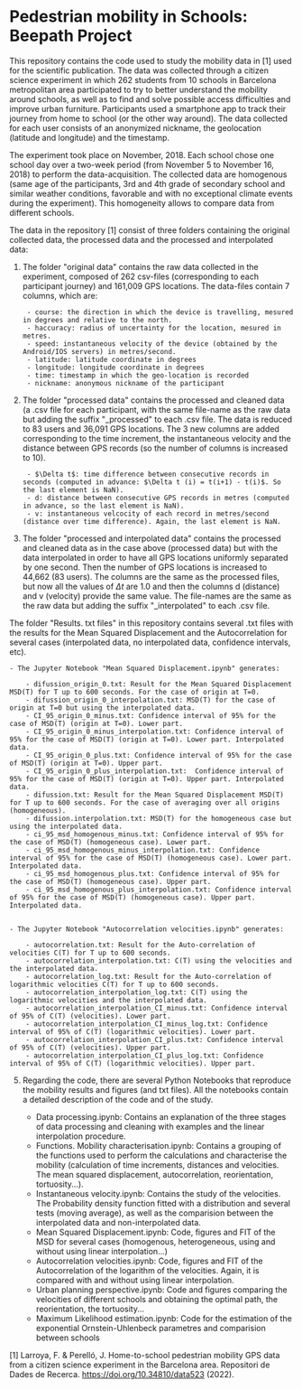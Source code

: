 # Pedestrian mobility in Schools: Beepath Project

This repository contains the code used to study the mobility data in [1] used for the scientific publication. The data was collected through a citizen science experiment in which 262 students from 10 schools in Barcelona metropolitan area participated to try to better understand the mobility around schools, as well as to find and solve possible access difficulties and improve urban furniture. Participants used a smartphone app to track their journey from home to school (or the other way around). The data collected for each user consists of an anonymized nickname, the geolocation (latitude and longitude) and the timestamp. 

The experiment took place on November, 2018. Each school chose one school day over a two-week period (from November 5 to November 16, 2018) to perform the data-acquisition. The collected data are homogenous (same age of the participants, 3rd and 4th grade of secondary school and similar weather conditions, favorable and with no exceptional climate events during the experiment). This homogeneity allows to compare data from different schools.

The data in the repository [1] consist of three folders containing the original collected data, the processed data and the processed and interpolated data:

1. The folder "original data" contains the raw data collected in the experiment, composed of 262 csv-files (corresponding to each participant journey) and 161,009 GPS locations. The data-files contain 7 columns, which are:

        - course: the direction in which the device is travelling, mesured in degrees and relative to the north.
        - haccuracy: radius of uncertainty for the location, mesured in metres.
        - speed: instantaneous velocity of the device (obtained by the Android/IOS servers) in metres/second.
        - latitude: latitude coordinate in degrees
        - longitude: longitude coordinate in degrees
        - time: timestamp in which the geo-location is recorded
        - nickname: anonymous nickname of the participant


2. The folder "processed data" contains the processed and cleaned data (a .csv file for each participant, with the same file-name as the raw data but adding the suffix "_processed" to each .csv file. The data is reduced to 83 users and 36,091 GPS locations. The 3 new columns are added corresponding to the time increment,       the instantaneous velocity and the distance between GPS records (so the number of columns is increased to 10).

        - $\Delta t$: time difference between consecutive records in seconds (computed in advance: $\Delta t (i) = t(i+1) - t(i)$. So the last element is NaN).
        - d: distance between consecutive GPS records in metres (computed in advance, so the last element is NaN).
        - v: instantaneous velcocity of each record in metres/second (distance over time difference). Again, the last element is NaN.


3. The folder "processed and interpolated data" contains the processed and cleaned data as in the case above (processed data) but with the data interpolated in order to have all GPS locations uniformly separated by one second. Then the number of GPS locations is increased to 44,662 (83 users). The columns are the same         as the processed files, but now all the values of $\Delta t$ are 1.0 and then the columns d (distance) and v (velocity) provide the same value. The file-names          are the same as the raw data but adding the suffix "_interpolated" to each .csv file.



The folder "Results. txt files" in this repository contains several .txt files with the results for the Mean Squared Displacement and the Autocorrelation for several cases (interpolated data, no interpolated data, confidence intervals, etc).

    - The Jupyter Notebook "Mean Squared Displacement.ipynb" generates: 
        
        - difussion_origin_0.txt: Result for the Mean Squared Displacement MSD(T) for T up to 600 seconds. For the case of origin at T=0.
        - difussion_origin_0_interpolation.txt: MSD(T) for the case of origin at T=0 but using the interpolated data.
        - CI_95_origin_0_minus.txt: Confidence interval of 95% for the case of MSD(T) (origin at T=0). Lower part.
        - CI_95_origin_0_minus_interpolation.txt: Confidence interval of 95% for the case of MSD(T) (origin at T=0). Lower part. Interpolated data.
        - CI_95_origin_0_plus.txt: Confidence interval of 95% for the case of MSD(T) (origin at T=0). Upper part.
        - CI_95_origin_0_plus_interpolation.txt:  Confidence interval of 95% for the case of MSD(T) (origin at T=0). Upper part. Interpolated data.
        - difussion.txt: Result for the Mean Squared Displacement MSD(T) for T up to 600 seconds. For the case of averaging over all origins (homogeneous).
        - difussion.interpolation.txt: MSD(T) for the homogeneous case but using the interpolated data.     
        - ci_95_msd_homogenous_minus.txt: Confidence interval of 95% for the case of MSD(T) (homogeneous case). Lower part.
        - ci_95_msd_homogenous_minus_interpolation.txt: Confidence interval of 95% for the case of MSD(T) (homogeneous case). Lower part. Interpolated data.
        - ci_95_msd_homogenous_plus.txt: Confidence interval of 95% for the case of MSD(T) (homogeneous case). Upper part.
        - ci_95_msd_homogenous_plus_interpolation.txt: Confidence interval of 95% for the case of MSD(T) (homogeneous case). Upper part. Interpolated data.


    - The Jupyter Notebook "Autocorrelation velocities.ipynb" generates:
   
        - autocorrelation.txt: Result for the Auto-correlation of velocities C(T) for T up to 600 seconds.
        - autocorrelation_interpolation.txt: C(T) using the velocities and the interpolated data.
        - autocorrelation_log.txt: Result for the Auto-correlation of logarithmic velocities C(T) for T up to 600 seconds.
        - autocorrelation_interpolation_log.txt: C(T) using the logarithmic velocities and the interpolated data.
        - autocorrelation_interpolation_CI_minus.txt: Confidence interval of 95% of C(T) (velocities). Lower part.
        - autocorrelation_interpolation_CI_minus_log.txt: Confidence interval of 95% of C(T) (logarithmic velocities). Lower part.
        - autocorrelation_interpolation_CI_plus.txt: Confidence interval of 95% of C(T) (velocities). Upper part.
        - autocorrelation_interpolation_CI_plus_log.txt: Confidence interval of 95% of C(T) (logarithmic velocities). Upper part.
      

5. Regarding the code, there are several Python Notebooks that reproduce the mobility results and figures (and txt files). All the notebooks contain a detailed description of the code and of the study.

    - Data processing.ipynb:  Contains an explanation of the three stages of data processing and cleaning with examples and the linear interpolation procedure. 
    - Functions. Mobility characterisation.ipynb: Contains a grouping of the functions used to perform the calculations and characterise the mobility (calculation of time increments, distances and velocities. The mean squared displacement, autocorrelation, reorientation, tortuosity...).
    - Instantaneous velocity.ipynb: Contains the study of the velocities. The Probability density function fitted with a distribution and several tests (moving average), as well as the comparision between the interpolated data and non-interpolated data. 
    - Mean Squared Displacement.ipynb: Code, figures and FIT of the MSD for several cases (homogenous, heterogeneous, using and without using linear interpolation...)
    - Autocorrelation velocities.ipynb: Code, figures and FIT of the Autocorrelation of the logarithm of the velocities. Again, it is compared with and without using linear interpolation.
    - Urban planning perspective.ipynb: Code and figures comparing the velocities of different schools and obtaining the optimal path, the reorientation, the tortuosity...
    - Maximum Likelihood estimation.ipynb: Code for the estimation of the exponential Ornstein-Uhlenbeck parametres and comparision between schools
    
    
    
[1] Larroya, F. & Perelló, J. Home-to-school pedestrian mobility GPS data from a citizen science experiment in the Barcelona area. Repositori de Dades de Recerca. https://doi.org/10.34810/data523 (2022).

